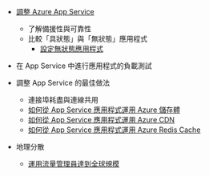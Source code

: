 * [調整 Azure App Service](../articles/app-service-web/web-sites-scale.md)
  
  * 了解備援性與可靠性
  * 比較「具狀態」與「無狀態」應用程式
    * [設定無狀態應用程式](/blog/disabling-arrs-instance-affinity-in-windows-azure-web-sites/)
* 在 App Service 中進行應用程式的負載測試   
* 調整 App Service 的最佳做法
  
  * 連接埠耗盡與連線共用
  * [如何從 App Service 應用程式運用 Azure 儲存體](../articles/storage/storage-dotnet-how-to-use-blobs.md)
  * [如何從 App Service 應用程式運用 Azure CDN](../articles/cdn/cdn-overview.md)
  * [如何從 App Service 應用程式運用 Azure Redis Cache](../articles/redis-cache/cache-dotnet-how-to-use-azure-redis-cache.md)
* 地理分散
  
  * [運用流量管理員達到全球規模](../articles/traffic-manager/traffic-manager-overview.md)



<!--HONumber=Nov16_HO3-->


